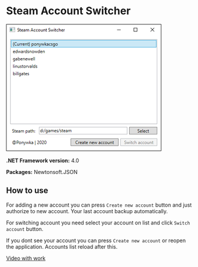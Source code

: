 # Steam Account Switcher

![](https://raw.githubusercontent.com/Ponywka/SteamAccountSwitcher/master/screenshot.png)


**.NET Framework version:** 4.0

**Packages:**
Newtonsoft.JSON

## How to use
For adding a new account you can press `Create new account` button and just authorize to new account. Your last account backup automatically.

For switching account you need select your account on list and click `Switch account` button.

If you dont see your account you can press `Create new account` or reopen the application. Accounts list reload after this.

[Video with work](https://www.youtube.com/watch?v=-imcFu8ydVY "Video with work")